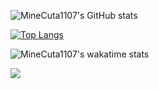 ![MineCuta1107's GitHub stats](https://github-readme-stats.vercel.app/api?username=MineCuta1107&show_icons=true&theme=synthwave)

[![Top Langs](https://github-readme-stats.vercel.app/api/top-langs/?username=MineCuta1107&theme=synthwave)](https://github.com/MineCuta1107/MineCuta1107)

![MineCuta1107's wakatime stats](https://github-readme-stats.vercel.app/api/wakatime?username=willianrod&theme=synthwave)

<a href="https://github.com/MineCuta1107/Nishimiya">
  <img align="center" src="https://github-readme-stats.vercel.app/api/pin/?username=MineCuta1107&repo=Nishimiya" />
</a>

